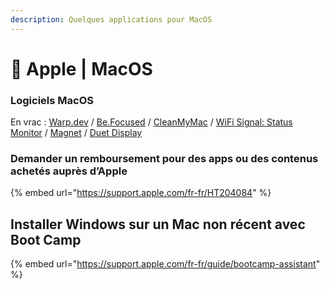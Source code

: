```yaml
---
description: Quelques applications pour MacOS
---
```


# 🍏 Apple | MacOS

### Logiciels MacOS

En vrac : [Warp.dev](https://www.warp.dev/) / [Be.Focused](https://apps.apple.com/fr/app/be-focused-focus-timer/id973134470) / [CleanMyMac](https://apps.apple.com/fr/app/cleanmymac-x/id1339170533) / [WiFi Signal: Status Monitor](https://apps.apple.com/fr/app/wifi-signal-status-monitor/id525912054?mt=12) / [Magnet](https://apps.apple.com/fr/app/magnet/id441258766) / [Duet Display](https://www.duetdisplay.com)

### Demander un remboursement pour des apps ou des contenus achetés auprès d’Apple

{% embed url="https://support.apple.com/fr-fr/HT204084" %}

## Installer Windows sur un Mac non récent avec Boot Camp

{% embed url="https://support.apple.com/fr-fr/guide/bootcamp-assistant" %}
